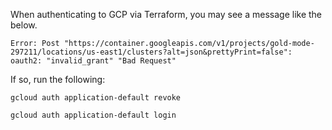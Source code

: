 When authenticating to GCP via Terraform, you may see a message like the below.
```
Error: Post "https://container.googleapis.com/v1/projects/gold-mode-297211/locations/us-east1/clusters?alt=json&prettyPrint=false": oauth2: "invalid_grant" "Bad Request"
```

If so, run the following:

```
gcloud auth application-default revoke

gcloud auth application-default login
```